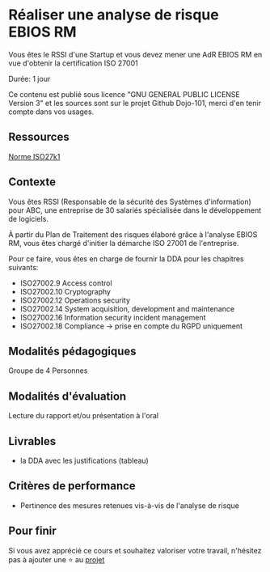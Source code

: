 # Réaliser une analyse de risque EBIOS RM

Vous êtes le RSSI d'une Startup et vous devez mener une AdR EBIOS RM en vue d'obtenir la certification ISO 27001

Durée: 1 jour

Ce contenu est publié sous licence "GNU GENERAL PUBLIC LICENSE Version 3" et les sources sont sur le projet Github Dojo-101, merci d'en tenir compte dans vos usages.

## Ressources

[Norme ISO27k1](https://www.iso.org/fr/standard/27001)

## Contexte

Vous êtes RSSI (Responsable de la sécurité des Systèmes d'information) pour ABC, une entreprise de 30 salariés spécialisée dans le développement de logiciels. 

À partir du Plan de Traitement des risques élaboré grâce à l'analyse EBIOS RM, vous êtes chargé d'initier la démarche ISO 27001 de l'entreprise.

Pour ce faire, vous êtes en charge de fournir la DDA pour les chapitres suivants:

* ISO27002.9	Access control
* ISO27002.10	Cryptography
* ISO27002.12	Operations security
* ISO27002.14	System acquisition, development and maintenance
* ISO27002.16	Information security incident management
* ISO27002.18	Compliance -> prise en compte du RGPD uniquement

## Modalités pédagogiques

Groupe de 4 Personnes

## Modalités d'évaluation

Lecture du rapport et/ou présentation à l'oral

## Livrables

* la DDA avec les justifications (tableau)

## Critères de performance

* Pertinence des mesures retenues vis-à-vis de l'analyse de risque

## Pour finir

Si vous avez apprécié ce cours et souhaitez valoriser votre travail, n'hésitez pas à ajouter une ⭐ au [projet](https://github.com/Aif4thah/Dojo-101)